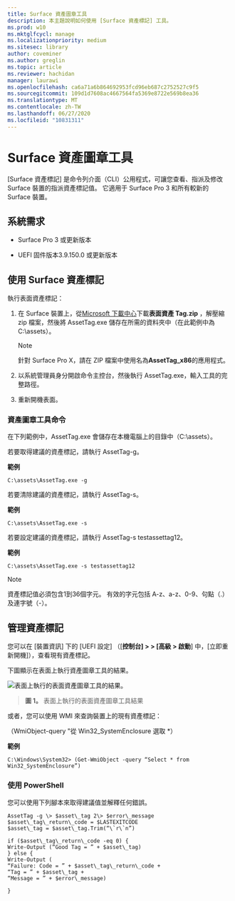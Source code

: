 ```yaml
---
title: Surface 資產圖章工具
description: 本主題說明如何使用 [Surface 資產標記] 工具。
ms.prod: w10
ms.mktglfcycl: manage
ms.localizationpriority: medium
ms.sitesec: library
author: coveminer
ms.author: greglin
ms.topic: article
ms.reviewer: hachidan
manager: laurawi
ms.openlocfilehash: ca6a71a6b864692953fcd96eb687c2752527c9f5
ms.sourcegitcommit: 109d1d7608ac4667564fa5369e8722e569b8ea36
ms.translationtype: MT
ms.contentlocale: zh-TW
ms.lasthandoff: 06/27/2020
ms.locfileid: "10831311"
---
```

# Surface 資產圖章工具

[Surface 資產標記] 是命令列介面（CLI）公用程式，可讓您查看、指派及修改 Surface 裝置的指派資產標記值。 它適用于 Surface Pro 3 和所有較新的 Surface 裝置。

##  <a name="system-requirements"></a>系統需求

- Surface Pro 3 或更新版本

- UEFI 固件版本3.9.150.0 或更新版本

##  <a name="using-surface-asset-tag-"></a>使用 Surface 資產標記 

執行表面資產標記：

1.  在 Surface 裝置上，從[Microsoft 下載中心](https://www.microsoft.com/download/details.aspx?id=46703)下載**表面資產 Tag.zip** ，解壓縮 zip 檔案，然後將 AssetTag.exe 儲存在所需的資料夾中（在此範例中為 C:\\assets）。

    > [!NOTE]
    > 針對 Surface Pro X，請在 ZIP 檔案中使用名為**AssetTag_x86**的應用程式。 

2.  以系統管理員身分開啟命令主控台，然後執行 AssetTag.exe，輸入工具的完整路徑。

3.  重新開機表面。

###  <a name="asset-tag-tool-commands"></a>資產圖章工具命令   
在下列範例中，AssetTag.exe 會儲存在本機電腦上的目錄中（C:\assets）。 

若要取得建議的資產標記，請執行 AssetTag-g。

**範例**

   ```
 C:\assets\AssetTag.exe -g
  ```
 
 若要清除建議的資產標記，請執行 AssetTag-s。
 
 **範例**
 
   ```
C:\assets\AssetTag.exe -s
  ```
若要設定建議的資產標記，請執行 AssetTag-s testassettag12。

**範例**

```
C:\assets\AssetTag.exe -s testassettag12
```

>[!NOTE]
>資產標記值必須包含1到36個字元。 有效的字元包括 A-z、a-z、0-9、句點（.）及連字號（-）。


##  <a name="managing-asset-tags"></a>管理資產標記

您可以在 [裝置資訊] 下的 [UEFI 設定] （[**控制台] > > [高級 > 啟動**] 中，[立即重新開機]），查看現有資產標記。

下圖顯示在表面上執行資產圖章工具的結果。

![表面上執行的表面資產圖章工具的結果。
](images/assettag-fig1.png)

> **圖 1。** 表面上執行的表面資產圖章工具結果

或者，您可以使用 WMI 來查詢裝置上的現有資產標記：

（WmiObject-query "從 Win32_SystemEnclosure 選取 *）

**範例**

   ```
C:\Windows\System32> (Get-WmiObject -query “Select * from Win32_SystemEnclosure”)
  ```
  
###  <a name="using-powershell"></a>使用 PowerShell

您可以使用下列腳本來取得建議值並解釋任何錯誤。

 ```
AssetTag -g \> $asset\_tag 2\> $error\_message  
$asset\_tag\_return\_code = $LASTEXITCODE  
$asset\_tag = $asset\_tag.Trim(“\`r\`n”)

if ($asset\_tag\_return\_code -eq 0) {  
Write-Output (“Good Tag = ” + $asset\_tag)  
} else {  
Write-Output (  
“Failure: Code = ” + $asset\_tag\_return\_code +  
“Tag = ” + $asset\_tag +  
“Message = ” + $error\_message)

}
 ```
